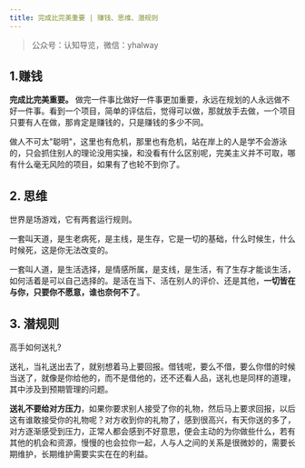 ```yaml
---
title: 完成比完美重要 | 赚钱、思维、潜规则
---
```

> 公众号：认知导览，微信：yhalway

## 1.赚钱
**完成比完美重要。**
做完一件事比做好一件事更加重要，永远在规划的人永远做不好一件事。看到一个项目，简单的评估后，觉得可以做，那就放手去做，一个项目只要有人在做，那肯定是赚钱的，只是赚钱的多少不同。

做人不可太"聪明"，这里也有危机，那里也有危机，站在岸上的人是学不会游泳的，只会抓住别人的理论没用实操，和没看有什么区别呢，完美主义并不可取，哪有什么毫无风险的项目，如果有了也轮不到你了。

## 2. 思维
世界是场游戏，它有两套运行规则。

一套叫天道，是生老病死，是主线，是生存，它是一切的基础，什么时候生，什么时候死，这是你无法改变的。

一套叫人道，是生活选择，是情感所属，是支线，是生活，有了生存才能谈生活，如何活着是可以自己选择的。是活在当下、活在别人的评价、还是其他，**一切皆在与你，只要你不愿意，谁也奈何不了**。

## 3. 潜规则
高手如何送礼?  

送礼，当礼送出去了，就别想着马上要回报。借钱呢，要么不借，要么你借的时候当送了，就像是你给他的，而不是借他的，还不还看人品，送礼也是同样的道理，其中涉及到预期管理的问题。

**送礼不要给对方压力**，如果你要求别人接受了你的礼物，然后马上要求回报，以后这有谁敢接受你的礼物呢？对方收到你的礼物了，感到很高兴，有天你送的多了，对方逐渐感受到压力，正常人都会感到不好意思，便会主动的为你做些什么，若有其他的机会和资源，慢慢的也会拉你一起，人与人之间的关系是很微妙的，需要长期维护，长期维护需要实实在在的利益。